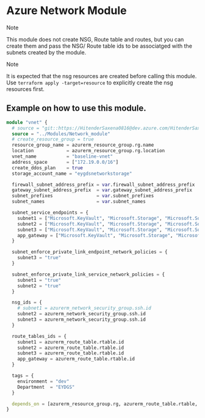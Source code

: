 # Azure Network Module

> [!NOTE]
> This module does not create NSG, Route table and routes, but you can create them and pass the NSG/ Route table ids to be associatged with the subnets created by the module.

> [!NOTE]
> It is expected that the nsg resources are created before calling this module. Use `terraform apply -target=resource` to explicitly create the nsg resources first.

## Example on how to use this module.

```terraform
module "vnet" {
  # source = "git::https://HitenderSaxena0816@dev.azure.com/HitenderSaxena0816/Secure%20Baseline%20Coding/_git/azure_network"
  source = "../Modules/Network_module"
  # create_resource_group = true
  resource_group_name = azurerm_resource_group.rg.name
  location            = azurerm_resource_group.rg.location
  vnet_name           = "baseline-vnet"
  address_space       = ["172.19.0.0/16"]
  create_ddos_plan    = true
  storage_account_name = "eygdsnetworkstorage"

  firewall_subnet_address_prefix = var.firewall_subnet_address_prefix
  gateway_subnet_address_prefix  = var.gateway_subnet_address_prefix
  subnet_prefixes                = var.subnet_prefixes
  subnet_names                   = var.subnet_names

  subnet_service_endpoints = {
    subnet1 = ["Microsoft.KeyVault", "Microsoft.Storage", "Microsoft.Sql"],
    subnet2 = ["Microsoft.KeyVault", "Microsoft.Storage", "Microsoft.Sql"],
    subnet3 = ["Microsoft.KeyVault", "Microsoft.Storage", "Microsoft.Sql", "Microsoft.AzureActiveDirectory"],
    app_gateway = ["Microsoft.KeyVault", "Microsoft.Storage", "Microsoft.Sql"],
  }

  subnet_enforce_private_link_endpoint_network_policies = {
    subnet3 = "true"
  }

  subnet_enforce_private_link_service_network_policies = {
    subnet1 = "true"
    subnet2 = "true"
  }

  nsg_ids = {
    # subnet1 = azurerm_network_security_group.ssh.id
    subnet2 = azurerm_network_security_group.ssh.id
    subnet3 = azurerm_network_security_group.ssh.id
  }

  route_tables_ids = {
    subnet1 = azurerm_route_table.rtable.id
    subnet2 = azurerm_route_table.rtable.id
    subnet3 = azurerm_route_table.rtable.id
    app_gateway = azurerm_route_table.rtable.id
  }

  tags = {
    environment = "dev"
    Department  = "EYDGS"
  }

  depends_on = [azurerm_resource_group.rg, azurerm_route_table.rtable, azurerm_network_security_group.ssh]
}
```
